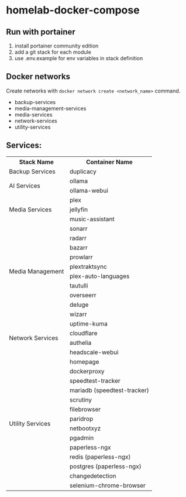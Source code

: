 # homelab-docker-compose

## Run with portainer
1. install portainer community edition
2. add a git stack for each module
3. use .env.example for env variables in stack definition

## Docker networks
Create networks with ```docker network create <network_name>``` command.

- backup-services
- media-management-services
- media-services
- network-services
- utility-services

## Services:
<table>
   <tr>
      <th>Stack Name</th>
      <th>Container Name</th>
   </tr>
   <tr>
      <td rowspan="1">Backup Services</td>
      <td>duplicacy</td>
   </tr>
   <tr>
      <td rowspan="2">AI Services</td>
      <td>ollama</td>
   </tr>
   <tr>
      <td>ollama-webui</td>
   </tr>
   <tr>
      <td rowspan="3">Media Services</td>
      <td>plex</td>
   </tr>
   <tr>
      <td>jellyfin</td>
   </tr>
   <tr>
      <td>music-assistant</td>
   </tr>
   <tr>
      <td rowspan="10">Media Management</td>
      <td>sonarr</td>
   </tr>
   <tr>
      <td>radarr</td>
   </tr>
   <tr>
      <td>bazarr</td>
   </tr>
   <tr>
      <td>prowlarr</td>
   </tr>
   <tr>
      <td>plextraktsync</td>
   </tr>
   <tr>
      <td>plex-auto-languages</td>
   </tr>
   <tr>
      <td>tautulli</td>
   </tr>
   <tr>
      <td>overseerr</td>
   </tr>
   <tr>
      <td>deluge</td>
   </tr>
   <tr>
      <td>wizarr</td>
   </tr>
   <tr>
      <td rowspan="4">Network Services</td>
      <td>uptime-kuma</td>
   </tr>
   <tr>
      <td>cloudflare</td>
   </tr>
   <tr>
      <td>authelia</td>
   </tr>
   <tr>
      <td>headscale-webui</td>
   </tr>
   <tr>
      <td rowspan="14">Utility Services</td>
      <td>homepage</td>
   </tr>
   <tr>
      <td>dockerproxy</td>
   </tr>
   <tr>
      <td>speedtest-tracker</td>
   </tr>
   <tr>
      <td>mariadb (speedtest-tracker)</td>
   </tr>
   <tr>
      <td>scrutiny</td>
   </tr>
   <tr>
      <td>filebrowser</td>
   </tr>
   <tr>
      <td>paridrop</td>
   </tr>
   <tr>
      <td>netbootxyz</td>
   </tr>
   <tr>
      <td>pgadmin</td>
   </tr>
   <tr>
      <td>paperless-ngx</td>
   </tr>
   <tr>
      <td>redis (paperless-ngx)</td>
   </tr>
   <tr>
      <td>postgres (paperless-ngx)</td>
   </tr>
   <tr>
      <td>changedetection</td>
   </tr>
   <tr>
      <td>selenium-chrome-browser</td>
   </tr>
</table>
